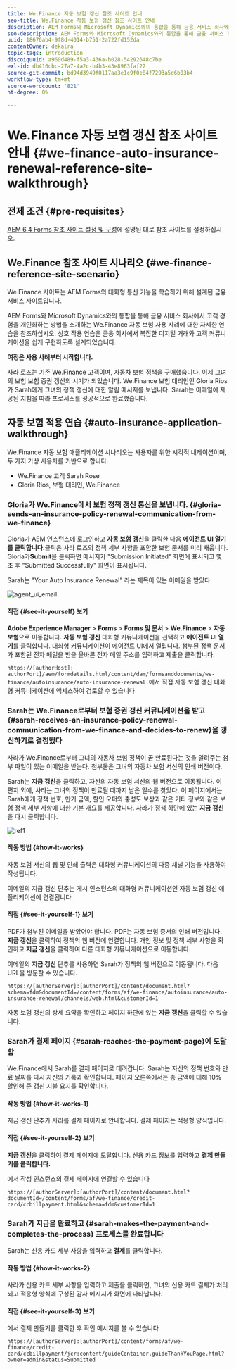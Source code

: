 ```yaml
---
title: We.Finance 자동 보험 갱신 참조 사이트 안내
seo-title: We.Finance 자동 보험 갱신 참조 사이트 안내
description: AEM Forms와 Microsoft Dynamics와의 통합을 통해 금융 서비스 회사에서 고객 경험을 개인화하는 방법을 소개하는 We.Finance 자동 보험 사용 사례에 대한 자세한 참조 사이트 연습을 참조하십시오.
seo-description: AEM Forms와 Microsoft Dynamics와의 통합을 통해 금융 서비스 회사에서 고객 경험을 개인화하는 방법을 소개하는 We.Finance 자동 보험 사용 사례에 대한 자세한 참조 사이트 연습을 참조하십시오.
uuid: 18676ab4-9f8d-4014-b751-2a722fd152da
contentOwner: dekalra
topic-tags: introduction
discoiquuid: a960d489-f5a3-436a-b028-54292648c7be
exl-id: db416cbc-27a7-4a2c-b4b3-43e8963faf22
source-git-commit: bd94d3949f0117aa3e1c9f0e84f7293a5d6b03b4
workflow-type: tm+mt
source-wordcount: '821'
ht-degree: 0%

---
```


# We.Finance 자동 보험 갱신 참조 사이트 안내 {#we-finance-auto-insurance-renewal-reference-site-walkthrough}

## 전제 조건 {#pre-requisites}

[AEM 6.4 Forms 참조 사이트 설정 및 구성](/help/forms/using/setup-reference-sites.md)에 설명된 대로 참조 사이트를 설정하십시오.

## We.Finance 참조 사이트 시나리오 {#we-finance-reference-site-scenario}

We.Finance 사이트는 AEM Forms의 대화형 통신 기능을 학습하기 위해 설계된 금융 서비스 사이트입니다.

AEM Forms와 Microsoft Dynamics와의 통합을 통해 금융 서비스 회사에서 고객 경험을 개인화하는 방법을 소개하는 We.Finance 자동 보험 사용 사례에 대한 자세한 연습을 참조하십시오. 상호 작용 연습은 금융 회사에서 복잡한 디지털 거래와 고객 커뮤니케이션을 쉽게 구현하도록 설계되었습니다.

**여정은 사용 사례부터 시작합니다.**

사라 로즈는 기존 We.Finance 고객이며, 자동차 보험 정책을 구매했습니다. 이제 그녀의 보험 보험 증권 갱신의 시기가 되었습니다. We.Finance 보험 대리인인 Gloria Rios가 Sarah에게 그녀의 정책 갱신에 대한 알림 메시지를 보냅니다. Sarah는 이메일에 제공된 지침을 따라 프로세스를 성공적으로 완료했습니다.

## 자동 보험 적용 연습 {#auto-insurance-application-walkthrough}

We.Finance 자동 보험 애플리케이션 시나리오는 사용자를 위한 시각적 내레이션이며, 두 가지 가상 사용자를 기반으로 합니다.

* We.Finance 고객 Sarah Rose
* Gloria Rios, 보험 대리인, We.Finance

### Gloria가 We.Finance에서 보험 정책 갱신 통신을 보냅니다. {#gloria-sends-an-insurance-policy-renewal-communication-from-we-finance}

Gloria가 AEM 인스턴스에 로그인하고 **자동 보험 갱신**&#x200B;을 클릭한 다음 **에이전트 UI 열기 를 클릭합니다.**&#x200B;클릭은 사라 로즈의 정책 세부 사항을 포함한 보험 문서를 미리 채웁니다. Gloria가&#x200B;**Submit**&#x200B;을 클릭하면 메시지가 &quot;Submission Initiated&quot; 화면에 표시되고 몇 초 후 &quot;Submitted Successfully&quot; 화면이 표시됩니다.

Sarah는 &quot;Your Auto Insurance Renewal&quot; 라는 제목이 있는 이메일을 받았다.

![agent_ui_email](assets/agent_ui_email.png)

#### 직접 {#see-it-yourself} 보기

**Adobe Experience Manager** > **Forms** > **Forms 및 문서** > **We.Finance** > **자동 보험**&#x200B;으로 이동합니다. **자동 보험 갱신** 대화형 커뮤니케이션을 선택하고 **에이전트 UI 열기**&#x200B;를 클릭합니다. 대화형 커뮤니케이션이 에이전트 UI에서 열립니다. 첨부된 정책 문서가 포함된 전자 메일을 받을 올바른 전자 메일 주소를 입력하고 제출을 클릭합니다.

`https://[authorHost]: authorPort]/aem/formdetails.html/content/dam/formsanddocuments/we-finance/autoinsurance/auto-insurance-renewal.`에서 직접 자동 보험 갱신 대화형 커뮤니케이션에 액세스하여 검토할 수 있습니다

### Sarah는 We.Finance로부터 보험 증권 갱신 커뮤니케이션을 받고 {#sarah-receives-an-insurance-policy-renewal-communication-from-we-finance-and-decides-to-renew}을 갱신하기로 결정했다

사라가 We.Finance로부터 그녀의 자동차 보험 정책이 곧 만료된다는 것을 알려주는 첨부 파일이 있는 이메일을 받는다. 첨부물은 그녀의 자동차 보험 서신의 인쇄 버전이다.

Sarah는 **지금 갱신**&#x200B;을 클릭하고, 자신의 자동 보험 서신의 웹 버전으로 이동됩니다. 이 편지 외에, 사라는 그녀의 정책이 만료될 때까지 남은 일수를 찾았다. 이 페이지에서는 Sarah에게 정책 번호, 만기 금액, 할인 오퍼와 충성도 보상과 같은 기타 정보와 같은 보험 정책 세부 사항에 대한 기본 개요를 제공합니다. 사라가 정책 하단에 있는 **지금 갱신**&#x200B;을 다시 클릭합니다.

![ref1](assets/ref1.png)

#### 작동 방법 {#how-it-works}

자동 보험 서신의 웹 및 인쇄 출력은 대화형 커뮤니케이션의 다중 채널 기능을 사용하여 작성됩니다.

이메일의 지금 갱신 단추는 게시 인스턴스의 대화형 커뮤니케이션인 자동 보험 갱신 애플리케이션에 연결됩니다.

#### 직접 {#see-it-yourself-1} 보기

PDF가 첨부된 이메일을 받았어야 합니다. PDF는 자동 보험 증서의 인쇄 버전입니다. **지금 갱신**&#x200B;을 클릭하여 정책의 웹 버전에 연결합니다. 개인 정보 및 정책 세부 사항을 확인하고 **지금 갱신**&#x200B;을 클릭하여 다른 대화형 커뮤니케이션으로 이동합니다.

이메일의 **지금 갱신** 단추를 사용하면 Sarah가 정책의 웹 버전으로 이동됩니다. 다음 URL을 방문할 수 있습니다.

`https://[authorServer]:[authorPort]/content/document.html?schema=fdm&documentId=/content/forms/af/we-finance/autoinsurance/auto-insurance-renewal/channels/web.html&customerId=1`

자동 보험 갱신의 상세 요약을 확인하고 페이지 하단에 있는 **지금 갱신**&#x200B;을 클릭할 수 있습니다.

### Sarah가 결제 페이지 {#sarah-reaches-the-payment-page}에 도달함

We.Finance에서 Sarah를 결제 페이지로 데려갑니다. Sarah는 자신의 정책 번호와 만료 날짜를 다시 자신의 기록과 확인합니다. 페이지 오른쪽에서는 총 금액에 대해 10% 할인해 준 갱신 지불 요지를 확인합니다.

#### 작동 방법 {#how-it-works-1}

지금 갱신 단추가 사라를 결제 페이지로 안내합니다. 결제 페이지는 적응형 양식입니다.

#### 직접 {#see-it-yourself-2} 보기

**지금 갱신**&#x200B;을 클릭하여 결제 페이지에 도달합니다. 신용 카드 정보를 입력하고 **결제 만들기를 클릭합니다.**

에서 작성 인스턴스의 결제 페이지에 연결할 수 있습니다

`https://[authorServer]:[authorPort]/content/document.html?documentId=/content/forms/af/we-finance/credit-card/ccbillpayment.html&schema=fdm&customerId=1`

### Sarah가 지급을 완료하고 {#sarah-makes-the-payment-and-completes-the-process} 프로세스를 완료합니다

Sarah는 신용 카드 세부 사항을 입력하고 **결제**&#x200B;를 클릭합니다.

#### 작동 방법 {#how-it-works-2}

사라가 신용 카드 세부 사항을 입력하고 제출을 클릭하면, 그녀의 신용 카드 결제가 처리되고 적응형 양식에 구성된 감사 메시지가 화면에 나타납니다.

#### 직접 {#see-it-yourself-3} 보기

에서 결제 만들기를 클릭한 후 확인 메시지를 볼 수 있습니다

`https://[authorServer]:[authorPort]/content/forms/af/we-finance/credit-card/ccbillpayment/jcr:content/guideContainer.guideThankYouPage.html?owner=admin&status=Submitted`

